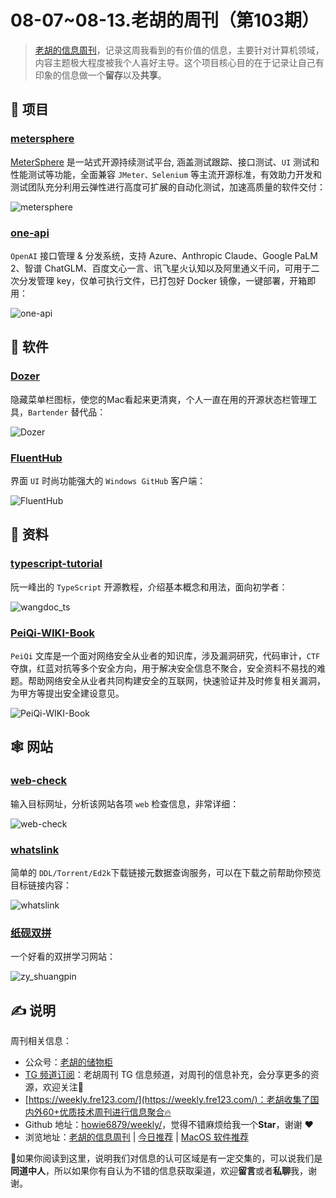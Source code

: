 # 08-07~08-13.老胡的周刊（第103期）

> [老胡的信息周刊](https://weekly.howie6879.com/)，记录这周我看到的有价值的信息，主要针对计算机领域，内容主题极大程度被我个人喜好主导。这个项目核心目的在于记录让自己有印象的信息做一个**留存**以及**共享**。

## 🎯 项目

### [metersphere](https://github.com/metersphere/metersphere)

[MeterSphere](https://metersphere.io/) 是一站式开源持续测试平台, 涵盖测试跟踪、接口测试、`UI` 测试和性能测试等功能，全面兼容 `JMeter、Selenium` 等主流开源标准，有效助力开发和测试团队充分利用云弹性进行高度可扩展的自动化测试，加速高质量的软件交付：

![metersphere](https://images-1252557999.file.myqcloud.com/uPic/metersphere.jpeg)

### [one-api](https://github.com/songquanpeng/one-api)

`OpenAI` 接口管理 & 分发系统，支持 Azure、Anthropic Claude、Google PaLM 2、智谱 ChatGLM、百度文心一言、讯飞星火认知以及阿里通义千问，可用于二次分发管理 key，仅单可执行文件，已打包好 Docker 镜像，一键部署，开箱即用：

![one-api](https://images-1252557999.file.myqcloud.com/uPic/one-api.png)

## 🤖 软件

### [Dozer](https://github.com/Mortennn/Dozer)

隐藏菜单栏图标，使您的Mac看起来更清爽，个人一直在用的开源状态栏管理工具，`Bartender` 替代品：

![Dozer](https://images-1252557999.file.myqcloud.com/uPic/Dozer.jpg)

### [FluentHub](https://github.com/FluentHub/FluentHub)

界面  `UI` 时尚功能强大的 `Windows GitHub` 客户端：

![FluentHub](https://images-1252557999.file.myqcloud.com/uPic/FluentHub.png)

## 👀 资料

### [typescript-tutorial](https://github.com/wangdoc/typescript-tutorial)

阮一峰出的 `TypeScript` 开源教程，介绍基本概念和用法，面向初学者：

![wangdoc_ts](https://images-1252557999.file.myqcloud.com/uPic/wangdoc_ts.jpg)

### [PeiQi-WIKI-Book](https://github.com/PeiQi0/PeiQi-WIKI-Book)

`PeiQi` 文库是一个面对网络安全从业者的知识库，涉及漏洞研究，代码审计，`CTF` 夺旗，红蓝对抗等多个安全方向，用于解决安全信息不聚合，安全资料不易找的难题。帮助网络安全从业者共同构建安全的互联网，快速验证并及时修复相关漏洞，为甲方等提出安全建设意见。

![PeiQi-WIKI-Book](https://images-1252557999.file.myqcloud.com/uPic/PeiQi-WIKI-Book.png)

## 🕸 网站

### [web-check](https://web-check.xyz/)

输入目标网址，分析该网站各项 `web` 检查信息，非常详细：

![web-check](https://images-1252557999.file.myqcloud.com/uPic/web-check.jpg)

### [whatslink](https://whatslink.info/)

简单的 `DDL/Torrent/Ed2k`下载链接元数据查询服务，可以在下载之前帮助你预览目标链接内容：

![whatslink](https://images-1252557999.file.myqcloud.com/uPic/whatslink.jpg)

### [纸砚双拼](https://blog.simplenaive.cn/shuangpin/#/)

一个好看的双拼学习网站：

![zy_shuangpin](https://images-1252557999.file.myqcloud.com/uPic/zy_shuangpin.jpg)

## ✍️ 说明

周刊相关信息：

- 公众号：[老胡的储物柜](https://images-1252557999.file.myqcloud.com/uPic/ETIbMe.jpg)
- [TG 频道订阅](https://t.me/howie_weekly)：老胡周刊 TG 信息频道，对周刊的信息补充，会分享更多的资源，欢迎关注👏
- [https://weekly.fre123.com/](https://weekly.fre123.com/)：老胡收集了国内外60+优质技术周刊进行信息聚合🔥
- Github 地址：[howie6879/weekly/](https://github.com/howie6879/weekly/)，觉得不错麻烦给我一个**Star**，谢谢 ❤️
- 浏览地址：[老胡的信息周刊](https://weekly.howie6879.com) | [今日推荐](https://weekly.howie6879.com/recommend/index.html) | [MacOS 软件推荐](https://weekly.howie6879.com/soft/mac.html)

🙌如果你阅读到这里，说明我们对信息的认可区域是有一定交集的，可以说我们是**同道中人**，所以如果你有自认为不错的信息获取渠道，欢迎**留言**或者**私聊**我，谢谢。
